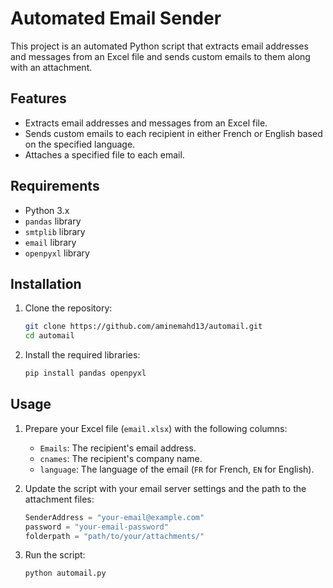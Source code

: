 # Automated Email Sender

This project is an automated Python script that extracts email addresses and messages from an Excel file and sends custom emails to them along with an attachment.

## Features

- Extracts email addresses and messages from an Excel file.
- Sends custom emails to each recipient in either French or English based on the specified language.
- Attaches a specified file to each email.

## Requirements

- Python 3.x
- `pandas` library
- `smtplib` library
- `email` library
- `openpyxl` library

## Installation

1. Clone the repository:
    ```sh
    git clone https://github.com/aminemahd13/automail.git
    cd automail
    ```

2. Install the required libraries:
    ```sh
    pip install pandas openpyxl
    ```

## Usage

1. Prepare your Excel file (`email.xlsx`) with the following columns:
    - `Emails`: The recipient's email address.
    - `cnames`: The recipient's company name.
    - `language`: The language of the email (`FR` for French, `EN` for English).

2. Update the script with your email server settings and the path to the attachment files:
    ```python
    SenderAddress = "your-email@example.com"
    password = "your-email-password"
    folderpath = "path/to/your/attachments/"
    ```

3. Run the script:
    ```sh
    python automail.py
    ```


